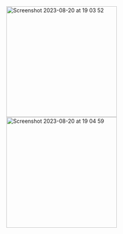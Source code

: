 
<img width="290" alt="Screenshot 2023-08-20 at 19 03 52" src="https://github.com/Satrasar/Amazon_Clone_Swift/assets/80197939/bd83e11f-b3fc-4d08-bcd9-4f3a186c948c">

<img width="290" alt="Screenshot 2023-08-20 at 19 04 59" src="https://github.com/Satrasar/Amazon_Clone_Swift/assets/80197939/1bb1e787-5834-4258-beaa-28cf4651b938">

